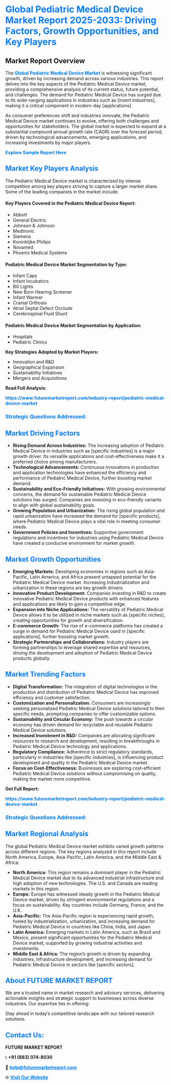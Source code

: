 <h1 style="color: #007BFF;">Global Pediatric Medical Device Market Report 2025-2033: Driving Factors, Growth Opportunities, and Key Players</h1>

<section id="overview">
<h2>Market Report Overview</h2>
<p>The <a href="https://www.futuremarketreport.com/industry-report/pediatric-medical-device-market" style="color: #007BFF; text-decoration: none;"><strong>Global Pediatric Medical Device Market</strong></a> is witnessing significant growth, driven by increasing demand across various industries. This report delves into the key aspects of the Pediatric Medical Device market, providing a comprehensive analysis of its current status, future potential, and challenges. The demand for Pediatric Medical Device has surged due to its wide-ranging applications in industries such as [insert industries], making it a critical component in modern-day [applications].</p>
<p>As consumer preferences shift and industries innovate, the Pediatric Medical Device market continues to evolve, offering both challenges and opportunities for stakeholders. The global market is expected to expand at a substantial compound annual growth rate (CAGR) over the forecast period, driven by technological advancements, emerging applications, and increasing investments by major players.</p>
</section>

<section id="overview">
<p><a href="https://www.futuremarketreport.com/request-sample/reportId=63817" style="color: #007BFF; text-decoration: none;"><strong>Explore Sample Report Here</strong></a></p>
</section>

<section id="key-players">
<h2 style="color: #007BFF;">Market Key Players Analysis</h2>
<p>The Pediatric Medical Device market is characterized by intense competition among key players striving to capture a larger market share. Some of the leading companies in the market include:</p>
<h4>Key Players Covered in the Pediatric Medical Device Report:</h4>
<ul><li>Abbott</li><li>General Electric</li><li>Johnson &amp; Johnson</li><li>Medtronic</li><li>Siemens</li><li>Koninklijke Philips</li><li>Novamed</li><li>Phoenix Medical Systems</li></ul>
<h4>Pediatric Medical Device Market Segmentation by Type:</h4>
<ul><li>Infant Caps</li><li>Infant Incubators</li><li>Bili Lights</li><li>New Born Hearing Screener</li><li>Infant Warmer</li><li>Cranial Orthosis</li><li>Atrial Septal Defect Occlude</li><li>Cerebrospinal Fluid Shunt</li></ul>

<h4>Pediatric Medical Device Market Segmentation by Application:</h4>
<ul><li>Hospitals</li><li>Pediatric Clinics</li></ul>
<p><strong>Key Strategies Adopted by Market Players:</strong></p>
<ul>
<li>Innovation and R&D</li>
<li>Geographical Expansion</li>
<li>Sustainability Initiatives</li>
<li>Mergers and Acquisitions</li>
</ul>
</section>

<section>
<p><strong>Read Full Analysis: </strong></p><a href="https://www.futuremarketreport.com/industry-report/pediatric-medical-device-market" style="color: #007BFF; text-decoration: none;"><strong>https://www.futuremarketreport.com/industry-report/pediatric-medical-device-market</strong></a>
<h3 style="color: #007BFF;">Strategic Questions Addressed:</h3>
</section>

<section id="driving-factors">
<h2 style="color: #007BFF;">Market Driving Factors</h2>
<ul>
<li><strong>Rising Demand Across Industries:</strong> The increasing adoption of Pediatric Medical Device in industries such as [specific industries] is a major growth driver. Its versatile applications and cost-effectiveness make it a preferred choice among manufacturers.</li>
<li><strong>Technological Advancements:</strong> Continuous innovations in production and application technologies have enhanced the efficiency and performance of Pediatric Medical Device, further boosting market demand.</li>
<li><strong>Sustainability and Eco-Friendly Initiatives:</strong> With growing environmental concerns, the demand for sustainable Pediatric Medical Device solutions has surged. Companies are investing in eco-friendly variants to align with global sustainability goals.</li>
<li><strong>Growing Population and Urbanization:</strong> The rising global population and rapid urbanization have increased the demand for [specific products], where Pediatric Medical Device plays a vital role in meeting consumer needs.</li>
<li><strong>Government Policies and Incentives:</strong> Supportive government regulations and incentives for industries using Pediatric Medical Device have created a conducive environment for market growth.</li>
</ul>
</section>

<section id="growth-opportunities">
<h2 style="color: #007BFF;">Market Growth Opportunities</h2>
<ul>
<li><strong>Emerging Markets:</strong> Developing economies in regions such as Asia-Pacific, Latin America, and Africa present untapped potential for the Pediatric Medical Device market. Increasing industrialization and urbanization in these regions are key growth drivers.</li>
<li><strong>Innovative Product Development:</strong> Companies investing in R&D to create innovative Pediatric Medical Device products with enhanced features and applications are likely to gain a competitive edge.</li>
<li><strong>Expansion into Niche Applications:</strong> The versatility of Pediatric Medical Device allows it to be utilized in niche markets such as [specific niches], creating opportunities for growth and diversification.</li>
<li><strong>E-commerce Growth:</strong> The rise of e-commerce platforms has created a surge in demand for Pediatric Medical Device used in [specific applications], further boosting market growth.</li>
<li><strong>Strategic Partnerships and Collaborations:</strong> Industry players are forming partnerships to leverage shared expertise and resources, driving the development and adoption of Pediatric Medical Device products globally.</li>
</ul>
</section>

<section id="trending-factors">
<h2 style="color: #007BFF;">Market Trending Factors</h2>
<ul>
<li><strong>Digital Transformation:</strong> The integration of digital technologies in the production and distribution of Pediatric Medical Device has improved efficiency and customer satisfaction.</li>
<li><strong>Customization and Personalization:</strong> Consumers are increasingly seeking personalized Pediatric Medical Device solutions tailored to their specific needs, prompting companies to offer customizable options.</li>
<li><strong>Sustainability and Circular Economy:</strong> The push towards a circular economy has driven demand for recyclable and reusable Pediatric Medical Device solutions.</li>
<li><strong>Increased Investment in R&D:</strong> Companies are allocating significant resources to research and development, resulting in breakthroughs in Pediatric Medical Device technology and applications.</li>
<li><strong>Regulatory Compliance:</strong> Adherence to strict regulatory standards, particularly in industries like [specific industries], is influencing product development and quality in the Pediatric Medical Device market.</li>
<li><strong>Focus on Cost-Effectiveness:</strong> Businesses are exploring cost-efficient Pediatric Medical Device solutions without compromising on quality, making the market more competitive.</li>
</ul>
</section>

<section>
<p><strong>Get Full Report: </strong></p><a href="https://www.futuremarketreport.com/industry-report/pediatric-medical-device-market" style="color: #007BFF; text-decoration: none;"><strong>https://www.futuremarketreport.com/industry-report/pediatric-medical-device-market</strong></a>
<h3 style="color: #007BFF;">Strategic Questions Addressed:</h3>
</section>


<section id="regional-analysis">
<h2 style="color: #007BFF;">Market Regional Analysis</h2>
<p>The global Pediatric Medical Device market exhibits varied growth patterns across different regions. The key regions analyzed in this report include North America, Europe, Asia-Pacific, Latin America, and the Middle East & Africa:</p>
<ul>
<li><strong>North America:</strong> This region remains a dominant player in the Pediatric Medical Device market due to its advanced industrial infrastructure and high adoption of new technologies. The U.S. and Canada are leading markets in this region.</li>
<li><strong>Europe:</strong> Europe has witnessed steady growth in the Pediatric Medical Device market, driven by stringent environmental regulations and a focus on sustainability. Key countries include Germany, France, and the U.K.</li>
<li><strong>Asia-Pacific:</strong> The Asia-Pacific region is experiencing rapid growth, fueled by industrialization, urbanization, and increasing demand for Pediatric Medical Device in countries like China, India, and Japan.</li>
<li><strong>Latin America:</strong> Emerging markets in Latin America, such as Brazil and Mexico, present significant opportunities for the Pediatric Medical Device market, supported by growing industrial activities and investments.</li>
<li><strong>Middle East & Africa:</strong> The region’s growth is driven by expanding industries, infrastructure development, and increasing demand for Pediatric Medical Device in sectors like [specific sectors].</li>
</ul>
</section>

<footer>
<h2 style="color: #007BFF;">About FUTURE MARKET REPORT</h2>
<p>We are a trusted name in market research and advisory services, delivering actionable insights and strategic support to businesses across diverse industries. Our expertise lies in offering:</p>

<p>Stay ahead in today’s competitive landscape with our tailored research solutions.</p>

<h2 style="color: #007BFF;">Contact Us:</h2>
<p><strong>FUTURE MARKET REPORT</strong></p>
<p>📞 <strong>+91 (883) 074-8030</strong></p>
<p>📧 <strong><a href="mailto:help@futuremarketreport.com" style="color: #007BFF;">help@futuremarketreport.com</a></strong></p>
<p>🌐 <strong><a href="https://www.futuremarketreport.com/" style="color: #007BFF;">Visit Our Website</a></strong></p>
</footer>